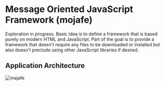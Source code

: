 # Message Oriented JavaScript Framework (mojafe)
Exploration in progress. Basic idea is to define a framework that is based purely on modern HTML and JavaScript. Part of the goal is to provide a framework that doesn't require any files to be downloaded or installed but also doesn't preclude using other JavaScript libraries if desired.

## Application Architecture
![majafe](majafe.png)
